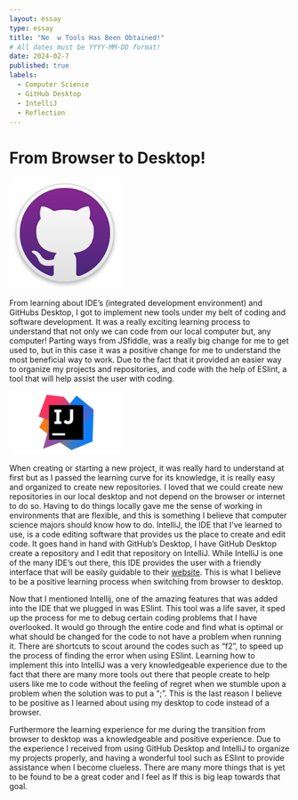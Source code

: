 ```yaml
---
layout: essay
type: essay
title: "Ne  w Tools Has Been Obtained!"
# All dates must be YYYY-MM-DD format!
date: 2024-02-7
published: true
labels:
  - Computer Science
  - GitHub Desktop
  - IntelliJ
  - Reflection
---
```

# From Browser to Desktop!

<img width="200px"
class="rounded mx-auto d-block"
src="../img/Essay_3_pictures/GitHub_Desktop_Logo.png" >

From learning about IDE’s (integrated development environment) and GitHubs Desktop, I got to implement new tools under my belt of coding and software development. It was a really exciting learning process to understand that not only we can code from our local computer but, any computer! Parting ways from JSfiddle, was a really big change for me to get used to, but in this case it was a positive change for me to understand the most beneficial way to work. Due to the fact that it provided an easier way to organize my projects and repositories, and code with the help of ESlint, a tool that will help assist the user with coding.

<img width="200px"
class="rounded mx-auto d-block"
src="../img/Essay_3_pictures/IntelliJ_logo.jpg" >

When creating or starting a new project, it was really hard to understand at first but as I passed the learning curve for its knowledge, it is really easy and organized to create new repositories. I loved that we could create new repositories in our local desktop and not depend on the browser or internet to do so. Having to do things locally gave me the sense of working in environments that are flexible, and this is something I believe that computer science majors should know how to do. IntelliJ, the IDE that I've learned to use, is a code editing software that provides us the place to create and edit code. It goes hand in hand with GitHub’s Desktop, I have GitHub Desktop create a repository and I edit that repository on IntelliJ. While IntelliJ is one of the many IDE’s out there, this IDE provides the user with a friendly interface that will be easily guidable to their [website](https://www.jetbrains.com/help/idea/getting-started.html). This is what I believe to be a positive learning process when switching from browser to desktop.

Now that I mentioned Intellij, one of the amazing features that was added into the IDE that we plugged in was ESlint. This tool was a life saver, it sped up the process for me to debug certain coding problems that I have overlooked. It would go through the entire code and find what is optimal or what should be changed for the code to not have a problem when running it. There are shortcuts to scout around the codes such as “f2”, to speed up the process of finding the error when using ESlint. Learning how to implement this into IntelliJ was a very knowledgeable experience due to the fact that there are many more tools out there that people create to help users like me to code without the feeling of regret when we stumble upon a problem when the solution was to put a “;”. This is the last reason I believe to be positive as I learned about using my desktop to code instead of a browser.

Furthermore the learning experience for me during the transition from browser to desktop was a knowledgeable and positive experience. Due to the experience I received from using GitHub Desktop and IntelliJ to organize my projects properly, and having a wonderful tool such as ESlint to provide assistance when I become clueless. There are many more things that is yet to be found to be a great coder and I feel as If this is big leap towards that goal.
